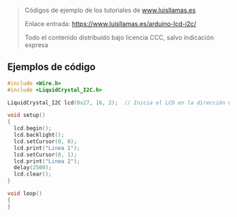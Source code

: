 > Códigos de ejemplo de los tutoriales de www.luisllamas.es
>
> Enlace entrada: https://www.luisllamas.es/arduino-lcd-i2c/
>
> Todo el contenido distribuido bajo licencia CCC, salvo indicación expresa

## Ejemplos de código
```cpp
#include <Wire.h> 
#include <LiquidCrystal_I2C.h>

LiquidCrystal_I2C lcd(0x27, 16, 2);  // Inicia el LCD en la dirección 0x27, con 16 caracteres y 2 líneas

void setup()
{
  lcd.begin();                      
  lcd.backlight();
  lcd.setCursor(0, 0);
  lcd.print("Linea 1");
  lcd.setCursor(0, 1);
  lcd.print("Linea 2");
  delay(2500);
  lcd.clear();
}

void loop()
{
}
```


